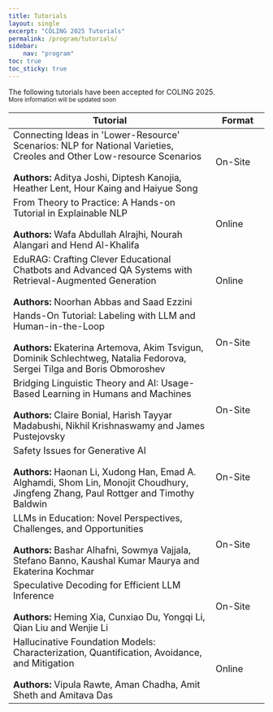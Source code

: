 ```yaml
---
title: Tutorials
layout: single
excerpt: "COLING 2025 Tutorials"
permalink: /program/tutorials/
sidebar: 
    nav: "program"
toc: true
toc_sticky: true
---
```


The following tutorials have been accepted for COLING 2025. <br>
<small>More information will be updated soon</small>

<table style="font-size: 18px;">
  <thead>
    <tr>
      <th style="width: 500px;">Tutorial</th>
      <th style="width: 50px;">Format</th>
    </tr>
  </thead>
  <tbody>
    <tr>
      <td style="width: 500px;">Connecting Ideas in 'Lower-Resource' Scenarios: NLP for National Varieties, Creoles and Other Low-resource Scenarios <br><br> <b>Authors: </b>Aditya Joshi, Diptesh Kanojia, Heather Lent, Hour Kaing and Haiyue Song</td>
      <td style="width: 100px;">On-Site</td>
    </tr>
    <tr>
      <td style="width: 500px;">From Theory to Practice: A Hands-on Tutorial in Explainable NLP <br><br> <b>Authors: </b>Wafa Abdullah Alrajhi, Nourah Alangari and Hend Al-Khalifa</td>
        <td style="width: 100px;">Online</td>
    </tr>
    <tr>
      <td style="width: 500px;">EduRAG: Crafting Clever Educational Chatbots and Advanced QA Systems with Retrieval-Augmented Generation <br><br> <b>Authors: </b>Noorhan Abbas and Saad Ezzini</td>
        <td style="width: 100px;">Online</td>
    </tr>
    <tr>
      <td style="width: 500px;">Hands-On Tutorial: Labeling with LLM and Human-in-the-Loop <br><br> <b>Authors: </b>Ekaterina Artemova, Akim Tsvigun, Dominik Schlechtweg, Natalia Fedorova, Sergei Tilga and Boris Obmoroshev </td>
        <td style="width: 100px;">On-Site</td>
    </tr>
    <tr>
      <td style="width: 500px;">Bridging Linguistic Theory and AI: Usage-Based Learning in Humans and Machines <br><br> <b>Authors: </b>Claire Bonial, Harish Tayyar Madabushi, Nikhil Krishnaswamy and James Pustejovsky </td>
        <td style="width: 100px;">On-Site</td>
    </tr>
    <tr>
      <td style="width: 500px;">Safety Issues for Generative AI <br><br> <b>Authors: </b>Haonan Li, Xudong Han, Emad A. Alghamdi, Shom Lin, Monojit Choudhury, Jingfeng Zhang, Paul Rottger and Timothy Baldwin </td>
        <td style="width: 100px;">On-Site</td>
    </tr>
    <tr>
      <td style="width: 500px;">LLMs in Education: Novel Perspectives, Challenges, and Opportunities <br><br> <b>Authors: </b>Bashar Alhafni, Sowmya Vajjala, Stefano Banno, Kaushal Kumar Maurya and Ekaterina Kochmar </td>
        <td style="width: 100px;">On-Site</td>
    </tr>
    <tr>
      <td style="width: 500px;">Speculative Decoding for Efficient LLM Inference <br><br> <b>Authors: </b>Heming Xia, Cunxiao Du, Yongqi Li, Qian Liu and Wenjie Li </td>
        <td style="width: 100px;">On-Site</td>
    </tr>
    <tr>
      <td style="width: 500px;">Hallucinative Foundation Models: Characterization, Quantification, Avoidance, and Mitigation <br><br> <b>Authors: </b>Vipula Rawte, Aman Chadha, Amit Sheth and Amitava Das </td>
        <td style="width: 100px;">Online</td>
    </tr>
    </tbody>
</table>